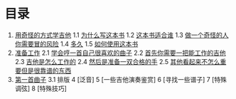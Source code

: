 # 目录

1.  [用奇怪的方式学吉他](1-preface.md)
1.1  [为什么写这本书](1-preface.md#1)
1.2  [这本书适合谁](1-preface.md#2)
1.3  [做一个奇怪的人你需要冒的风险](1-preface.md#3)
1.4  [多久](1-preface.md#4)
1.5  [如何使用这本书](1-preface.md#5)
2.  [准备工作](2-prepare.md)
2.1  [学会哼一首自己很喜欢的曲子](2-prepare.md#1)
2.2  [首先你需要一把能工作的吉他](2-prepare.md#2)
2.3  [吉他是怎么工作的](2-prepare.md#3)
2.4  [然后是准备一双合格的手](2-prepare.md#4)
2.5  [其他看起来不怎么重要但是很靠谱的东西](2-prepare.md#5)
3.  [第一首曲子](3-first-blood.md)
3.1  排版
4 [泛音]
5 [一些吉他演奏鉴赏]
6 [寻找一些谱子]
7 [特殊调弦]
8 [特殊技巧]

